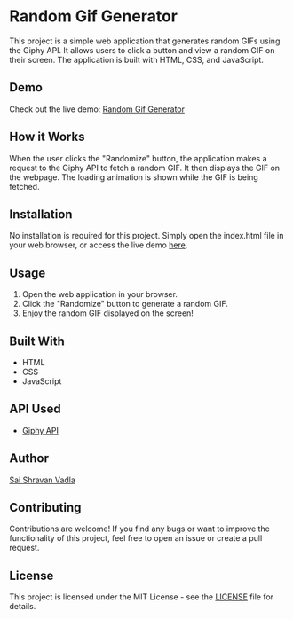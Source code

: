# Random Gif Generator

This project is a simple web application that generates random GIFs using the Giphy API. It allows users to click a button and view a random GIF on their screen. The application is built with HTML, CSS, and JavaScript.

## Demo

Check out the live demo: [Random Gif Generator](https://shravzzv.github.io/Random-gif-generator/)

## How it Works

When the user clicks the "Randomize" button, the application makes a request to the Giphy API to fetch a random GIF. It then displays the GIF on the webpage. The loading animation is shown while the GIF is being fetched.

## Installation

No installation is required for this project. Simply open the index.html file in your web browser, or access the live demo [here](https://shravzzv.github.io/Random-gif-generator/).

## Usage

1. Open the web application in your browser.
2. Click the "Randomize" button to generate a random GIF.
3. Enjoy the random GIF displayed on the screen!

## Built With

- HTML
- CSS
- JavaScript

## API Used

- [Giphy API](https://developers.giphy.com/docs/api#quick-start-guide)

## Author

[Sai Shravan Vadla](https://github.com/shravzzv)

## Contributing

Contributions are welcome! If you find any bugs or want to improve the functionality of this project, feel free to open an issue or create a pull request.

## License

This project is licensed under the MIT License - see the [LICENSE](LICENSE) file for details.
